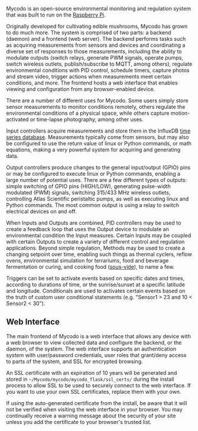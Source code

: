 Mycodo is an open-source environmental monitoring and regulation system that was built to run on the [Raspberry Pi](https://en.wikipedia.org/wiki/Raspberry_Pi).

Originally developed for cultivating edible mushrooms, Mycodo has grown to do much more. The system is comprised of two parts: a backend (daemon) and a frontend (web server). The backend performs tasks such as acquiring measurements from sensors and devices and coordinating a diverse set of responses to those measurements, including the ability to modulate outputs (switch relays, generate PWM signals, operate pumps, switch wireless outlets, publish/subscribe to MQTT, among others), regulate environmental conditions with PID control, schedule timers, capture photos and stream video, trigger actions when measurements meet certain conditions, and more. The frontend hosts a web interface that enables viewing and configuration from any browser-enabled device.

There are a number of different uses for Mycodo. Some users simply store sensor measurements to monitor conditions remotely, others regulate the environmental conditions of a physical space, while others capture motion-activated or time-lapse photography, among other uses.

Input controllers acquire measurements and store them in the InfluxDB [time series database](https://en.wikipedia.org/wiki/Time_series_database). Measurements typically come from sensors, but may also be configured to use the return value of linux or Python commands, or math equations, making a very powerful system for acquiring and generating data.

Output controllers produce changes to the general input/output (GPIO) pins or may be configured to execute linux or Python commands, enabling a large number of potential uses. There are a few different types of outputs: simple switching of GPIO pins (HIGH/LOW), generating pulse-width modulated (PWM) signals, switching 315/433 MHz wireless outlets, controlling Atlas Scientific peristaltic pumps, as well as executing linux and Python commands. The most common output is using a relay to switch electrical devices on and off.

When Inputs and Outputs are combined, PID controllers may be used to create a feedback loop that uses the Output device to modulate an environmental condition the Input measures. Certain Inputs may be coupled with certain Outputs to create a variety of different control and regulation applications. Beyond simple regulation, Methods may be used to create a changing setpoint over time, enabling such things as thermal cyclers, reflow ovens, environmental simulation for terrariums, food and beverage fermentation or curing, and cooking food ([sous-vide](https://en.wikipedia.org/wiki/Sous-vide)), to name a few.

Triggers can be set to activate events based on specific dates and times, according to durations of time, or the sunrise/sunset at a specific latitude and longitude. Conditionals are used to activates certain events based on the truth of custom user conditional statements (e.g. "Sensor1 > 23 and 10 < Sensor2 < 30").

## Web Interface

The main frontend of Mycodo is a web interface that allows any device with a web browser to view collected data and configure the backend, or the daemon, of the system. The web interface supports an authentication system with user/password credentials, user roles that grant/deny access to parts of the system, and SSL for encrypted browsing.

An SSL certificate with an expiration of 10 years will be generated and stored in ``~/Mycodo/mycodo/mycodo_flask/ssl_certs/`` during the install process to allow SSL to be used to securely connect to the web interface. If you want to use your own SSL certificates, replace them with your own.

If using the auto-generated certificate from the install, be aware that it will not be verified when visiting the web interface in your browser. You may continually receive a warning message about the security of your site unless you add the certificate to your browser's trusted list.
